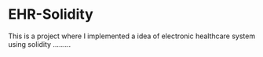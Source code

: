 # EHR-Solidity
This is a project where I implemented a idea of electronic healthcare system using solidity .........
